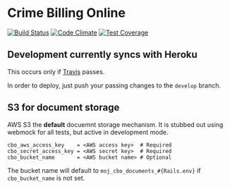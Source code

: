 # Crime Billing Online

[![Build Status](https://travis-ci.org/ministryofjustice/crime-billing-online.svg)](https://travis-ci.org/ministryofjustice/crime-billing-online)
[![Code Climate](https://codeclimate.com/github/ministryofjustice/crime-billing-online/badges/gpa.svg)](https://codeclimate.com/github/ministryofjustice/crime-billing-online)
[![Test Coverage](https://codeclimate.com/github/ministryofjustice/crime-billing-online/badges/coverage.svg)](https://codeclimate.com/github/ministryofjustice/crime-billing-online)

## Development currently syncs with Heroku

This occurs only if
[Travis](https://travis-ci.org/ministryofjustice/crime-billing-online)
passes.

In order to deploy, just push your passing changes to the `develop`
branch.

## S3 for document storage

AWS S3 the **default** docuemnt storage mechanism. It is stubbed out
using webmock for all tests, but active in development mode.

```
cbo_aws_access_key    = <AWS access key>  # Required
cbo_secret_access_key = <AWS secret key>  # Required
cbo_bucket_name       = <AWS bucket name> # Optional
```

The bucket name will default to `moj_cbo_documents_#{Rails.env}` if
`cbo_bucket_name` is not set.


